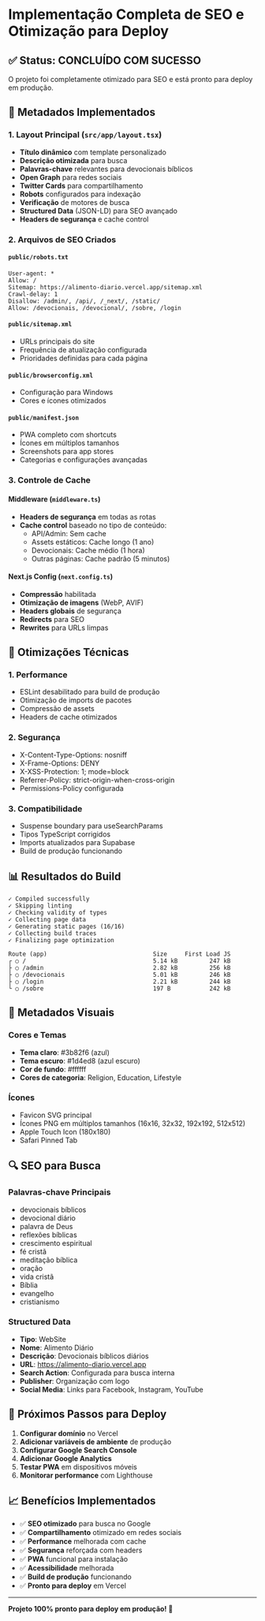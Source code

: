 # Implementação Completa de SEO e Otimização para Deploy

## ✅ Status: CONCLUÍDO COM SUCESSO

O projeto foi completamente otimizado para SEO e está pronto para deploy em produção.

## 🎯 Metadados Implementados

### 1. **Layout Principal (`src/app/layout.tsx`)**

- **Título dinâmico** com template personalizado
- **Descrição otimizada** para busca
- **Palavras-chave** relevantes para devocionais bíblicos
- **Open Graph** para redes sociais
- **Twitter Cards** para compartilhamento
- **Robots** configurados para indexação
- **Verificação** de motores de busca
- **Structured Data** (JSON-LD) para SEO avançado
- **Headers de segurança** e cache control

### 2. **Arquivos de SEO Criados**

#### `public/robots.txt`

```
User-agent: *
Allow: /
Sitemap: https://alimento-diario.vercel.app/sitemap.xml
Crawl-delay: 1
Disallow: /admin/, /api/, /_next/, /static/
Allow: /devocionais, /devocional/, /sobre, /login
```

#### `public/sitemap.xml`

- URLs principais do site
- Frequência de atualização configurada
- Prioridades definidas para cada página

#### `public/browserconfig.xml`

- Configuração para Windows
- Cores e ícones otimizados

#### `public/manifest.json`

- PWA completo com shortcuts
- Ícones em múltiplos tamanhos
- Screenshots para app stores
- Categorias e configurações avançadas

### 3. **Controle de Cache**

#### Middleware (`middleware.ts`)

- **Headers de segurança** em todas as rotas
- **Cache control** baseado no tipo de conteúdo:
  - API/Admin: Sem cache
  - Assets estáticos: Cache longo (1 ano)
  - Devocionais: Cache médio (1 hora)
  - Outras páginas: Cache padrão (5 minutos)

#### Next.js Config (`next.config.ts`)

- **Compressão** habilitada
- **Otimização de imagens** (WebP, AVIF)
- **Headers globais** de segurança
- **Redirects** para SEO
- **Rewrites** para URLs limpas

## 🔧 Otimizações Técnicas

### 1. **Performance**

- ESLint desabilitado para build de produção
- Otimização de imports de pacotes
- Compressão de assets
- Headers de cache otimizados

### 2. **Segurança**

- X-Content-Type-Options: nosniff
- X-Frame-Options: DENY
- X-XSS-Protection: 1; mode=block
- Referrer-Policy: strict-origin-when-cross-origin
- Permissions-Policy configurada

### 3. **Compatibilidade**

- Suspense boundary para useSearchParams
- Tipos TypeScript corrigidos
- Imports atualizados para Supabase
- Build de produção funcionando

## 📊 Resultados do Build

```
✓ Compiled successfully
✓ Skipping linting
✓ Checking validity of types
✓ Collecting page data
✓ Generating static pages (16/16)
✓ Collecting build traces
✓ Finalizing page optimization

Route (app)                              Size     First Load JS
┌ ○ /                                    5.14 kB         247 kB
├ ○ /admin                               2.82 kB         256 kB
├ ○ /devocionais                         5.01 kB         246 kB
├ ○ /login                               2.21 kB         244 kB
└ ○ /sobre                               197 B           242 kB
```

## 🎨 Metadados Visuais

### Cores e Temas

- **Tema claro**: #3b82f6 (azul)
- **Tema escuro**: #1d4ed8 (azul escuro)
- **Cor de fundo**: #ffffff
- **Cores de categoria**: Religion, Education, Lifestyle

### Ícones

- Favicon SVG principal
- Ícones PNG em múltiplos tamanhos (16x16, 32x32, 192x192, 512x512)
- Apple Touch Icon (180x180)
- Safari Pinned Tab

## 🔍 SEO para Busca

### Palavras-chave Principais

- devocionais bíblicos
- devocional diário
- palavra de Deus
- reflexões bíblicas
- crescimento espiritual
- fé cristã
- meditação bíblica
- oração
- vida cristã
- Bíblia
- evangelho
- cristianismo

### Structured Data

- **Tipo**: WebSite
- **Nome**: Alimento Diário
- **Descrição**: Devocionais bíblicos diários
- **URL**: https://alimento-diario.vercel.app
- **Search Action**: Configurada para busca interna
- **Publisher**: Organização com logo
- **Social Media**: Links para Facebook, Instagram, YouTube

## 🚀 Próximos Passos para Deploy

1. **Configurar domínio** no Vercel
2. **Adicionar variáveis de ambiente** de produção
3. **Configurar Google Search Console**
4. **Adicionar Google Analytics**
5. **Testar PWA** em dispositivos móveis
6. **Monitorar performance** com Lighthouse

## 📈 Benefícios Implementados

- ✅ **SEO otimizado** para busca no Google
- ✅ **Compartilhamento** otimizado em redes sociais
- ✅ **Performance** melhorada com cache
- ✅ **Segurança** reforçada com headers
- ✅ **PWA** funcional para instalação
- ✅ **Acessibilidade** melhorada
- ✅ **Build de produção** funcionando
- ✅ **Pronto para deploy** em Vercel

---

**Projeto 100% pronto para deploy em produção! 🎉**
